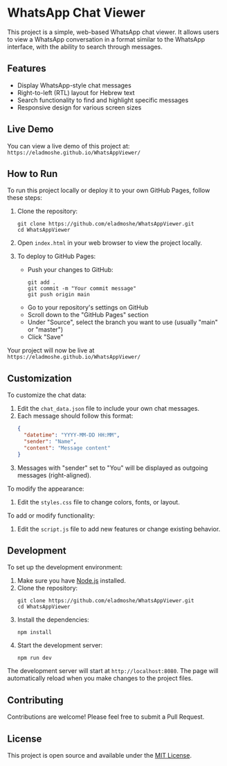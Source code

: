 # WhatsApp Chat Viewer

This project is a simple, web-based WhatsApp chat viewer. It allows users to view a WhatsApp conversation in a format similar to the WhatsApp interface, with the ability to search through messages.

## Features

- Display WhatsApp-style chat messages
- Right-to-left (RTL) layout for Hebrew text
- Search functionality to find and highlight specific messages
- Responsive design for various screen sizes

## Live Demo

You can view a live demo of this project at: `https://eladmoshe.github.io/WhatsAppViewer/`

## How to Run

To run this project locally or deploy it to your own GitHub Pages, follow these steps:

1. Clone the repository:
   ```
   git clone https://github.com/eladmoshe/WhatsAppViewer.git
   cd WhatsAppViewer
   ```

2. Open `index.html` in your web browser to view the project locally.

3. To deploy to GitHub Pages:
   - Push your changes to GitHub:
     ```
     git add .
     git commit -m "Your commit message"
     git push origin main
     ```
   - Go to your repository's settings on GitHub
   - Scroll down to the "GitHub Pages" section
   - Under "Source", select the branch you want to use (usually "main" or "master")
   - Click "Save"

Your project will now be live at `https://eladmoshe.github.io/WhatsAppViewer/`

## Customization

To customize the chat data:

1. Edit the `chat_data.json` file to include your own chat messages.
2. Each message should follow this format:
   ```json
   {
     "datetime": "YYYY-MM-DD HH:MM",
     "sender": "Name",
     "content": "Message content"
   }
   ```
3. Messages with "sender" set to "You" will be displayed as outgoing messages (right-aligned).

To modify the appearance:

1. Edit the `styles.css` file to change colors, fonts, or layout.

To add or modify functionality:

1. Edit the `script.js` file to add new features or change existing behavior.

## Development

To set up the development environment:

1. Make sure you have [Node.js](https://nodejs.org/) installed.
2. Clone the repository:
   ```
   git clone https://github.com/eladmoshe/WhatsAppViewer.git
   cd WhatsAppViewer
   ```
3. Install the dependencies:
   ```
   npm install
   ```
4. Start the development server:
   ```
   npm run dev
   ```

The development server will start at `http://localhost:8080`. The page will automatically reload when you make changes to the project files.

## Contributing

Contributions are welcome! Please feel free to submit a Pull Request.

## License

This project is open source and available under the [MIT License](LICENSE).
